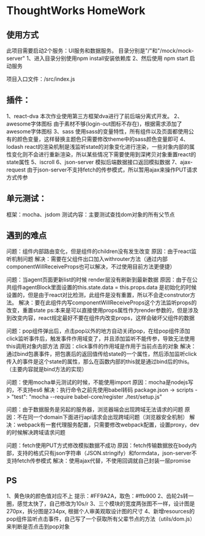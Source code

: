 # ThoughtWorks HomeWork
## 使用方式
此项目需要启动2个服务：UI服务和数据服务。
目录分别是"/"和"/mock/mock-server"
1、进入目录分别使用npm install安装依赖库
2、然后使用 npm start 启动服务

项目入口文件：/src/index.js

## 插件：
1、react-dva
本次作业使用第三方框架dva进行了前后端分离式开发。
2、awesome字体图标
由于素材不够(login-out图标不存在)，根据需求添加了awesome字体图标
3、sass
使用sass的变量特性，所有组件以及页面都使用公有的颜色变量，这样替换主题色只需要修改theme中的sass颜色变量即可
4、lodash
react的渲染机制是浅监听state的对象变化进行渲染，一些对象内部的属性变化则不会进行重新渲染，所以某些情况下需要使用到深拷贝对象重置react的state属性
5、iscroll
6、json-server
模拟后端数据接口返回模拟数据
7、ajax-request
由于json-server不支持fetch的传参模式，所以暂用ajax来操作PUT请求方式传参

## 单元测试：
框架：mocha、jsdom
测试内容：主要测试查找dom对象的所有父节点


## 遇到的难点
问题：组件内部路由变化，但是组件的children没有发生改变
原因：由于react监听机制问题
解决：需要在父组件出口加入withrouter方法（通过内部componentWillReceiveProps也可以解决，不过使用目前方法更便捷）

问题：当agent页面更新list的时候 render层没有刷新到最新数据
原因：由于在公共组件agentBlock里面设置的this.state.data = this.props.data 是初始化的时候设置的，但是由于react对比检测，此组件是没有重置，所以不会走construtor方法。
解决：要在此组件内写componentWillReceiveProps这个方法监听props的改变，重置state
ps:本来是可以直接使用props属性作为render参数的，但是涉及到改变内容，react规定最好不要在组件内改变props，这样会破坏父组件的数据

问题：pop组件弹出后，点击pop以外的地方自动关闭pop，在给pop组件添加click监听事件后，触发事件作用域变了，并且添加监听不能传参，导致无法使用this调用对象内部方法
原因：click事件的作用域是作用于当前点击的对象
解决：通过bind包裹事件，把包裹后的返回值传给state的一个属性，然后添加监听click传入的事件是这个state的属性，那么在函数内部的this就是通过bind后的this。（主要内容就是bind方法的实现）

问题：使用mocha单元测试的时候，不能使用import
原因：mocha是nodejs写的，不支持es6
解决：执行命令之前先使用babel转码 package.json -> scripts -> "test": "mocha --require babel-core/register ./test/setup.js"

问题：由于数据服务是另起的服务器，浏览器端会出现跨域无法请求的问题
原因：不在同一个domain下面进行api请求会出现跨域问题（浏览器安全机制）
解决：webpack有一套代理服务配置，只需要修改webpack配置，设置proxy，dev的时候解决跨域请求问题

问题：fetch使用PUT方式修改模拟数据不成功
原因：fetch传输数据放在body内部，支持的格式只有json字符串（JSON.stringify）和formdata，json-server不支持fetch传参模式
解决：使用ajax代替，不使用回调就自己封装一层promise
## PS
1、黄色块的颜色值对应不上 提示：#FF9A2A，取色：#ffb900
2、齿轮2s转一圈，感觉太快了，自己修改为10s/r
3、三个模块的宽度两张图不一样，设计图是270px，拆分图是234px, 根据个人审美观取设计图的尺寸
4、新增resources的pop组件监听点击事件，自己写了一个获取所有父辈节点的方法（utils/dom.js）来判断是否点击到pop对象